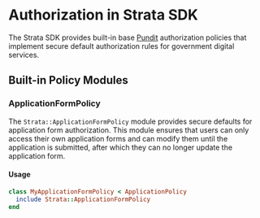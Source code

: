# Authorization in Strata SDK

The Strata SDK provides built-in base [Pundit](https://github.com/varvet/pundit) authorization policies that implement secure default authorization rules for government digital services.

## Built-in Policy Modules

### ApplicationFormPolicy

The `Strata::ApplicationFormPolicy` module provides secure defaults for application form authorization. This module ensures that users can only access their own application forms and can modify them until the application is submitted, after which they can no longer update the application form.

#### Usage

```ruby
class MyApplicationFormPolicy < ApplicationPolicy
  include Strata::ApplicationFormPolicy
end
```
